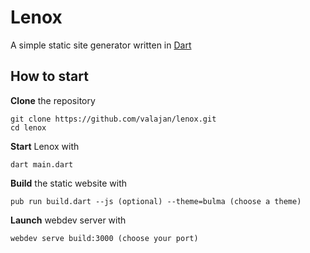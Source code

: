 # Lenox
A simple static site generator written in [Dart](https://dart.dev/)

## How to start

**Clone** the repository
```
git clone https://github.com/valajan/lenox.git
cd lenox
```

**Start** Lenox with
```
dart main.dart
```
**Build** the static website with
```
pub run build.dart --js (optional) --theme=bulma (choose a theme)
```

**Launch** webdev server with
```
webdev serve build:3000 (choose your port)
```